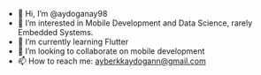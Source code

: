 - 👋 Hi, I’m @aydoganay98
- 👀 I’m interested in Mobile Development and Data Science, rarely Embedded Systems.
- 🌱 I’m currently learning Flutter
- 💞️ I’m looking to collaborate on mobile development 
- 📫 How to reach me: ayberkkaydogann@gmail.com

<!---
aydoganay98/aydoganay98 is a ✨ special ✨ repository because its `README.md` (this file) appears on your GitHub profile.
You can click the Preview link to take a look at your changes.
--->
